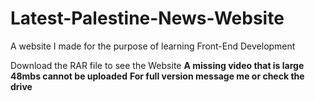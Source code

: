 # Latest-Palestine-News-Website
A website I made for the purpose of learning Front-End Development

Download the RAR file to see the Website
**A missing video that is large 48mbs cannot be uploaded**
**For full version message me or check the drive**
